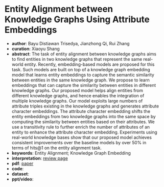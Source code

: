 # Entity Alignment between Knowledge Graphs Using Attribute Embeddings 
- **author**: Bayu Distiawan Trisedya, Jianzhong Qi, Rui Zhang  
- **curation**: Xiaoyu Shang  
- **abstract**: The task of entity alignment between knowledge graphs aims to find entities in two knowledge graphs that represent the same real-world entity. Recently, embedding-based models are proposed for this task. Such models are built on top of a knowledge graph embedding model that learns entity embeddings to capture the semantic similarity between entities in the same knowledge graph. We propose to learn embeddings that can capture the similarity between entities in different knowledge graphs. Our proposed model helps align entities from different knowledge graphs, and hence enables the integration of multiple knowledge graphs. Our model exploits large numbers of attribute triples existing in the knowledge graphs and generates attribute character embeddings. The attribute character embedding shifts the entity embeddings from two knowledge graphs into the same space by computing the similarity between entities based on their attributes. We use a transitivity rule to further enrich the number of attributes of an entity to enhance the attribute character embedding. Experiments using real-world knowledge bases show that our proposed model achieves consistent improvements over the baseline models by over 50% in terms of hits@1 on the entity alignment task.
- **keywords**: Entity Alignment; Knowledge Graph Embedding
- **interpretation**: [review page](https://mp.weixin.qq.com/s?__biz=MzU2NjAxNDYwMg==&mid=2247487143&idx=1&sn=ee13fcca9b6010be9bae56da505833cf&utm_source=tuicool&utm_medium=referral)
- **pdf**: [paper](https://aaai.org/ojs/index.php/AAAI/article/view/3798)
- **code**:
- **dataset**:
- **ppt/video**:
